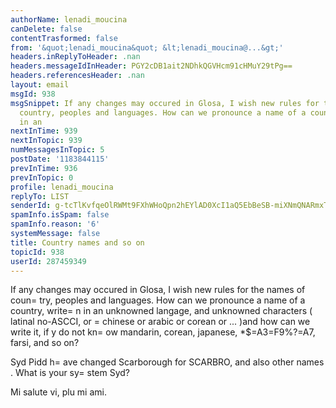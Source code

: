 ```yaml
---
authorName: lenadi_moucina
canDelete: false
contentTrasformed: false
from: '&quot;lenadi_moucina&quot; &lt;lenadi_moucina@...&gt;'
headers.inReplyToHeader: .nan
headers.messageIdInHeader: PGY2cDB1ait2NDhkQGVHcm91cHMuY29tPg==
headers.referencesHeader: .nan
layout: email
msgId: 938
msgSnippet: If any changes may occured in Glosa, I wish new rules for the names of
  country, peoples and languages. How can we pronounce a name of a country, writen
  in an
nextInTime: 939
nextInTopic: 939
numMessagesInTopic: 5
postDate: '1183844115'
prevInTime: 936
prevInTopic: 0
profile: lenadi_moucina
replyTo: LIST
senderId: g-tcTlKvfqeOlRWMt9FXhWHoQpn2hEYlAD0XcI1aQ5EbBeSB-miXNmQNARmxTvGCDG8htSLLJlvN81WtIhzHND3b6-KUfXfyEPDmkwToBdKk
spamInfo.isSpam: false
spamInfo.reason: '6'
systemMessage: false
title: Country names and so on
topicId: 938
userId: 287459349
---
```


If any changes may occured in Glosa, I wish new rules for the names of
coun=
try, peoples and languages.
How can we pronounce a name of a country, write=
n in an unknowned
langage, and unknowned characters ( latinal no-ASCCI, or =
chinese or
arabic or corean or ... )and how can we write it, if y do not kn=
ow
mandarin, corean, japanese, *$=A3=F9%?=A7, farsi, and so on?

Syd Pidd h=
ave changed Scarborough for SCARBRO, and also other names .
What is your sy=
stem Syd?

Mi salute vi, plu mi ami.


